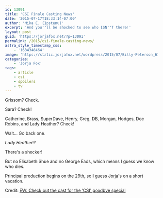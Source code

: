 ```yaml
---
id: 13091
title: 'CSI Finale Casting News'
date: '2015-07-17T18:33:14-07:00'
author: 'Mika E. (Ipstenu)'
excerpt: 'And you''ll be shocked to see who ISN''T there!'
layout: post
guid: 'https://jorjafox.net/?p=13091'
permalink: /2015/csi-finale-casting-news/
astra_style_timestamp_css:
    - '1634348464'
image: 'https://static.jorjafox.net/wordpress/2015/07/Billy-Peterson_612x380.jpg'
categories:
    - 'Jorja Fox'
tags:
    - article
    - csi
    - spoilers
    - tv
---
```


Grissom? Check.

Sara? Check!

Catherine, Brass, SuperDave, Henry, Greg, DB, Morgan, Hodges, Doc Robins, and Lady Heather? Check!

Wait... Go back one.

_Lady Heather_!?

There's a shocker!

But no Elisabeth Shue and no George Eads, which means I guess we know who dies.

Principal production begins on the 29th, so I guess Jorja's on a short vacation.

Credit: <a href="http://www.ew.com/article/2015/07/17/check-out-cast-csi-goodbye-special">EW: Check out the cast for the 'CSI' goodbye special</a>
